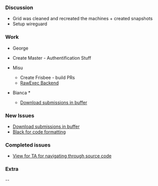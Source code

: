 ### Discussion ###
* Grid was cleaned and recreated the machines + created snapshots
* Setup wireguard

### Work ###
* George
 * Create Master - Authentification Stuff

* Misu
  * Create Frisbee - build PRs
  * [RawExec Backend](https://github.com/vmck/vmck/issues/169)

* Bianca
  * 
  * [Download submissions in buffer](https://github.com/vmck/acs-interface/issues/240)

### New Issues ###
  * [Download submissions in buffer](https://github.com/vmck/acs-interface/issues/240)
  * [Black for code formatting](https://github.com/vmck/acs-interface/issues/241)

### Completed issues ###
  * [View for TA for navigating through source code](https://github.com/vmck/acs-interface/issues/163)


### Extra ###
--
